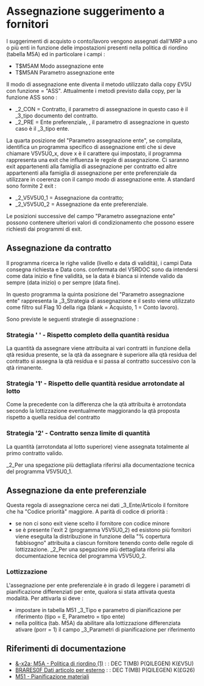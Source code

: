 # Assegnazione suggerimento a fornitori
I suggerimenti di acquisto o conto/lavoro vengono assegnati dall'MRP a uno o più enti in funzione delle impostazioni presenti nella politica di riordino (tabella M5A) ed in particolare i campi : 

- T$M5AM    Modo assegnazione ente
- T$M5AN    Parametro assegnazione ente

Il modo di assegnazione ente diventa il metodo utilizzato dalla copy £V5U con funzione = "ASS".
Attualmente i metodi previsto dalla copy, per la funzione ASS  sono : 

- _2_CON = Contratto, il parametro di assegnazione in questo caso è il _3_tipo documento del contratto.
- _2_PRE = Ente preferenziale, , il parametro di assegnazione in questo caso è il _3_tipo ente.


La quarta posizione del "Parametro assegnazione ente", se compilata,  identifica un programma specifico di assegnazione enti che si deve chiamare V5V5U0_x, dove x è il carattere qui impostato, il programma rappresenta una exit che influenza le regole di assegnazione. Ci saranno exit appartenenti alla famiglia di assegnazione per contratto ed altre appartenenti alla famiglia di assegnazione per ente preferenziale da utilizzare in coerenza con il campo modo di assegnazione ente.
A standard sono formite 2 exit : 

- _2_V5V5U0_1 = Assegnazione da contratto;
- _2_V5V5U0_2 = Assegnazione da ente preferenziale.

Le posizioni successive del campo "Parametro assegnazione ente" possono contenere ulteriori valori di condizionamento che possono essere richiesti dai programmi di exit.

## Assegnazione da contratto
Il programma ricerca le righe valide (livello e data di validità), i campi Data consegna richiesta e Data cons. confermata del V5RDOC sono da intendersi come data inizio e fine validità, se la data è bianca si intende valido da sempre (data inizio) o per sempre (data fine).

In questo programma la quinta posizione del "Parametro assegnazione ente" rappresenta la _3_Strategia di assegnazione e il sesto viene utilizzato come filtro sul Flag 10 della riga (blank = Acquisto, 1 = Conto lavoro).

Sono previste le seguenti strategie di assegnazione : 

### Strategia ' ' - Rispetto completo della quantità residua
La quantità da assegnare viene attribuita ai vari contratti in funzione della qtà residua presente, se la qtà da assegnare è superiore alla qtà residua del contratto si assegna la qtà residua e si passa al contratto successivo con la qtà rimanente.

### Strategia '1' - Rispetto delle quantità residue arrotondate al lotto
Come la precedente con la differenza che la qtà attribuita è arrotondata secondo la lottizzazione eventualmente maggiorando la qtà proposta rispetto a quella residua del contratto

### Strategia '2' - Contratto senza limite di quantità
La quantità (arrotondata al lotto superiore) viene assegnata totalmente al primo contratto valido.

_2_Per una spegazione più dettagliata riferirsi alla documentazione tecnica del programma V5V5U0_1.

## Assegnazione da ente preferenziale
Questa regola di assegnazione cerca nei dati _3_Ente/Articolo il fornitore che ha "Codice priorità" maggiore.
A parità di codice di priorità : 

- se non ci sono exit viene scelto il fornitore con codice minore
- se è presente l'exit 2 (programma V5V5U0_2) ed esistono più fornitori viene eseguita la distribuzione in funzione della "% copertura fabbisogno" attribuita a ciascun fornitore tenendo conto delle regole di lottizzazione. _2_Per una spegazione più dettagliata riferirsi alla documentazione tecnica del programma V5V5U0_2.


### Lottizzazione
L'assegnazione per ente preferenziale è in grado di leggere i parametri di pianificazione differenziati per ente, qualora si stata attivata questa modalità.
Per attivarla si deve : 

- impostare in tabella M51 _3_Tipo e parametro di pianificazione per riferimento (tipo = E, Parametro = tipo ente)
- nella politica (tab. M5A) da abilitare alla lottizzazione differenziata ativare (porr = 1) il campo _3_Parametri di pianificazione per riferimento


## Riferimenti di documentazione
- [&-x2a; M5A - Politica di riordino                 (1)](Sorgenti/OG/TA/M5A)
 :  : DEC T(MB) P(QILEGEN) K(£V5U)
- [BRARES0F Dati articolo per esterno](Sorgenti/OJ/FILE/BRARES0F)
 :  : DEC T(MB) P(QILEGEN) K(£G26)
- [M51 - Pianificazione materiali](Sorgenti/OG/TA/M51)

